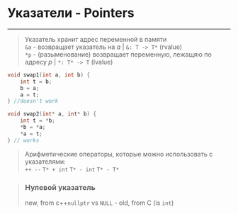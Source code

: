# Указатели - Pointers
***
> Указатель хранит адрес переменной в памяти  
> ``&a`` - возвращает указатель на *a* | ``&: T -> T*`` (rvalue)  
> ``*p`` - (разыменование) возвращает переменную, лежащяю по адресу *p* | ``*: T* -> T`` (lvalue)

```c++
void swap1(int a, int b) {
    int t = b;
    b = a;
    a = t;
} //doesn't work

void swap2(int* a, int* b) {
    int t = *b;
    *b = *a;
    *a = t;
} // works
```

> Арифметические операторы, которые можно использовать с указателями:  
> ``++ --``
> ``T* + int``
> ``T* - int``
> ``T* - T*``

> ### Нулевой указатель
> new, from c++``nullptr`` vs ``NULL`` - old, from C (is ``int``)
